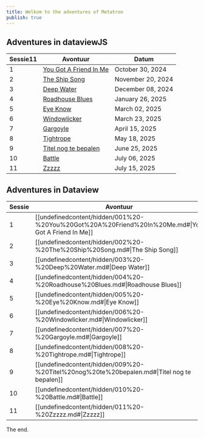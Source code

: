 ```yaml
---
title: Welkom to the adventures of Metatron
publish: true
---
```

## Adventures in dataviewJS
|Sessie11|Avontuur|Datum|
|---|---|---|
|1|[You Got A Friend In Me](undefinedcontent/hidden/001%2520-%2520You%2520Got%2520A%2520Friend%2520In%2520Me.md#)|October 30, 2024|
|2|[The Ship Song](undefinedcontent/hidden/002%2520-%2520The%2520Ship%2520Song.md#)|November 20, 2024|
|3|[Deep Water](undefinedcontent/hidden/003%2520-%2520Deep%2520Water.md#)|December 08, 2024|
|4|[Roadhouse Blues](undefinedcontent/hidden/004%2520-%2520Roadhouse%2520Blues.md#)|January 26, 2025|
|5|[Eye Know](undefinedcontent/hidden/005%2520-%2520Eye%2520Know.md#)|March 02, 2025|
|6|[Windowlicker](undefinedcontent/hidden/006%2520-%2520Windowlicker.md#)|March 23, 2025|
|7|[Gargoyle](undefinedcontent/hidden/007%2520-%2520Gargoyle.md#)|April 15, 2025|
|8|[Tightrope](undefinedcontent/hidden/008%2520-%2520Tightrope.md#)|May 18, 2025|
|9|[Titel nog te bepalen](undefinedcontent/hidden/009%2520-%2520Titel%2520nog%2520te%2520bepalen.md#)|June 25, 2025|
|10|[Battle](undefinedcontent/hidden/010%2520-%2520Battle.md#)|July 06, 2025|
|11|[Zzzzz](undefinedcontent/hidden/011%2520-%2520Zzzzz.md#)|July 15, 2025|

## Adventures in Dataview
| Sessie | Avontuur                                                                       | Datum             |
| ------ | ------------------------------------------------------------------------------ | ----------------- |
| 1      | [[undefinedcontent/hidden/001%20-%20You%20Got%20A%20Friend%20In%20Me.md#\|You Got A Friend In Me]] | October 30, 2024  |
| 2      | [[undefinedcontent/hidden/002%20-%20The%20Ship%20Song.md#\|The Ship Song]]                   | November 20, 2024 |
| 3      | [[undefinedcontent/hidden/003%20-%20Deep%20Water.md#\|Deep Water]]                         | December 08, 2024 |
| 4      | [[undefinedcontent/hidden/004%20-%20Roadhouse%20Blues.md#\|Roadhouse Blues]]               | January 26, 2025  |
| 5      | [[undefinedcontent/hidden/005%20-%20Eye%20Know.md#\|Eye Know]]                             | March 02, 2025    |
| 6      | [[undefinedcontent/hidden/006%20-%20Windowlicker.md#\|Windowlicker]]                     | March 23, 2025    |
| 7      | [[undefinedcontent/hidden/007%20-%20Gargoyle.md#\|Gargoyle]]                             | April 15, 2025    |
| 8      | [[undefinedcontent/hidden/008%20-%20Tightrope.md#\|Tightrope]]                           | May 18, 2025      |
| 9      | [[undefinedcontent/hidden/009%20-%20Titel%20nog%20te%20bepalen.md#\|Titel nog te bepalen]]     | June 25, 2025     |
| 10     | [[undefinedcontent/hidden/010%20-%20Battle.md#\|Battle]]                                 | July 06, 2025     |
| 11     | [[undefinedcontent/hidden/011%20-%20Zzzzz.md#\|Zzzzz]]                                   | July 15, 2025     |


The end.
